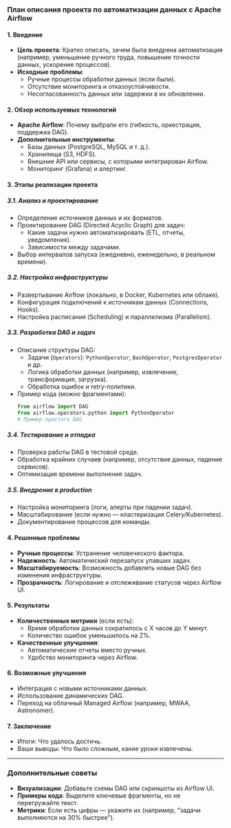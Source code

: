 ### **План описания проекта по автоматизации данных с Apache Airflow**

#### **1. Введение**
- **Цель проекта**: Кратко описать, зачем была внедрена автоматизация (например, уменьшение ручного труда, повышение точности данных, ускорение процессов).
- **Исходные проблемы**: 
  - Ручные процессы обработки данных (если были).
  - Отсутствие мониторинга и отказоустойчивости.
  - Несогласованность данных или задержки в их обновлении.

#### **2. Обзор используемых технологий**
- **Apache Airflow**: Почему выбрали его (гибкость, оркестрация, поддержка DAG).
- **Дополнительные инструменты**: 
  - Базы данных (PostgreSQL, MySQL и т. д.).
  - Хранилища (S3, HDFS).
  - Внешние API или сервисы, с которыми интегрирован Airflow.
  - Мониторинг (Grafana) и алертинг.

#### **3. Этапы реализации проекта**
##### **3.1. Анализ и проектирование**
- Определение источников данных и их форматов.
- Проектирование DAG (Directed Acyclic Graph) для задач:
  - Какие задачи нужно автоматизировать (ETL, отчеты, уведомления).
  - Зависимости между задачами.
- Выбор интервалов запуска (ежедневно, еженедельно, в реальном времени).

##### **3.2. Настройка инфраструктуры**
- Развертывание Airflow (локально, в Docker, Kubernetes или облаке).
- Конфигурация подключений к источникам данных (Connections, Hooks).
- Настройка расписания (Scheduling) и параллелизма (Parallelism).

##### **3.3. Разработка DAG и задач**
- Описание структуры DAG:
  - Задачи (`Operators`): `PythonOperator`, `BashOperator`, `PostgresOperator` и др.
  - Логика обработки данных (например, извлечение, трансформация, загрузка).
  - Обработка ошибок и retry-политики.
- Пример кода (можно фрагментами):
  ```python
  from airflow import DAG
  from airflow.operators.python import PythonOperator
  # Пример простого DAG
  ```

##### **3.4. Тестирование и отладка**
- Проверка работы DAG в тестовой среде.
- Обработка крайних случаев (например, отсутствие данных, падение сервисов).
- Оптимизация времени выполнения задач.

##### **3.5. Внедрение в production**
- Настройка мониторинга (логи, алерты при падении задач).
- Масштабирование (если нужно — кластеризация Celery/Kubernetes).
- Документирование процессов для команды.

#### **4. Решенные проблемы**
- **Ручные процессы**: Устранение человеческого фактора.
- **Надежность**: Автоматический перезапуск упавших задач.
- **Масштабируемость**: Возможность добавлять новые DAG без изменения инфраструктуры.
- **Прозрачность**: Логирование и отслеживание статусов через Airflow UI.

#### **5. Результаты**
- **Количественные метрики** (если есть):
  - Время обработки данных сократилось с X часов до Y минут.
  - Количество ошибок уменьшилось на Z%.
- **Качественные улучшения**:
  - Автоматические отчеты вместо ручных.
  - Удобство мониторинга через Airflow.

#### **6. Возможные улучшения**
- Интеграция с новыми источниками данных.
- Использование динамических DAG.
- Переход на облачный Managed Airflow (например, MWAA, Astronomer).

#### **7. Заключение**
- Итоги: Что удалось достичь.
- Ваши выводы: Что было сложным, какие уроки извлечены.

---

### **Дополнительные советы**
- **Визуализации**: Добавьте схемы DAG или скриншоты из Airflow UI.
- **Примеры кода**: Выделите ключевые фрагменты, но не перегружайте текст.
- **Метрики**: Если есть цифры — укажите их (например, "задачи выполняются на 30% быстрее").